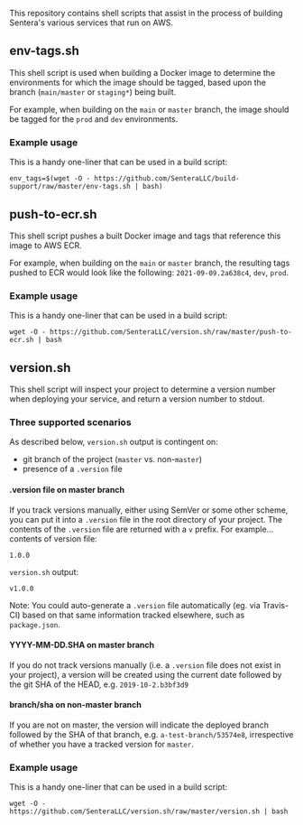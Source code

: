 This repository contains shell scripts that assist in the process of building Sentera's various services that run on AWS.

## env-tags.sh
This shell script is used when building a Docker image to determine the environments for which the image should be tagged, based upon the branch (`main/master` or `staging*`) being built.

For example, when building on the `main` or `master` branch, the image should be tagged for the `prod` and `dev` environments.

### Example usage
This is a handy one-liner that can be used in a build script:
``` shell
env_tags=$(wget -O - https://github.com/SenteraLLC/build-support/raw/master/env-tags.sh | bash)
```

## push-to-ecr.sh
This shell script pushes a built Docker image and tags that reference this image to AWS ECR.

For example, when building on the `main` or `master` branch, the resulting tags pushed to ECR would look like the following: `2021-09-09.2a638c4`, `dev`, `prod`.

### Example usage
This is a handy one-liner that can be used in a build script:
``` shell
wget -O - https://github.com/SenteraLLC/version.sh/raw/master/push-to-ecr.sh | bash
```

## version.sh
This shell script will inspect your project to determine a version
number when deploying your service, and return a version number to
stdout.

### Three supported scenarios
As described below, `version.sh` output is contingent on:
- git branch of the project (`master` vs. non-`master`)
- presence of a `.version` file

#### .version file on master branch
If you track versions manually, either using SemVer or some other
scheme, you can put it into a `.version` file in the root directory of
your project. The contents of the `.version` file are returned with
a `v` prefix. For example... contents of version file:
```
1.0.0
```

`version.sh` output:

```
v1.0.0
```

Note: You could auto-generate a `.version` file automatically (eg. via
Travis-CI) based on that same information tracked elsewhere, such as
`package.json`.

#### YYYY-MM-DD.SHA on master branch
If you do not track versions manually (i.e. a `.version` file does not
exist in your project), a version will be created using the current
date followed by the git SHA of the HEAD, e.g. `2019-10-2.b3bf3d9`

#### branch/sha on non-master branch
If you are not on master, the version will indicate the deployed
branch followed by the SHA of that branch,
e.g. `a-test-branch/53574e8`, irrespective of whether you have a
tracked version for `master`.

### Example usage
This is a handy one-liner that can be used in a build script:
``` shell
wget -O - https://github.com/SenteraLLC/version.sh/raw/master/version.sh | bash
```
